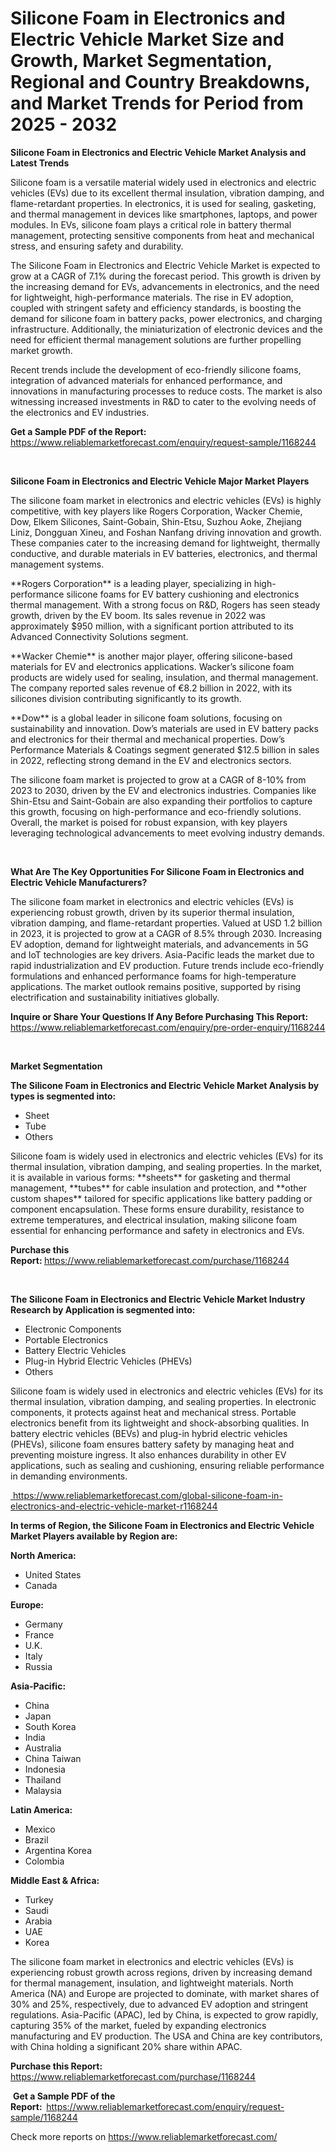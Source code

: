 <p><h1>Silicone Foam in Electronics and Electric Vehicle Market Size and Growth, Market Segmentation, Regional and Country Breakdowns, and Market Trends for Period from 2025 -  2032</h1></p><p><strong>Silicone Foam in Electronics and Electric Vehicle Market Analysis and Latest Trends</strong></p>
<p><p>Silicone foam is a versatile material widely used in electronics and electric vehicles (EVs) due to its excellent thermal insulation, vibration damping, and flame-retardant properties. In electronics, it is used for sealing, gasketing, and thermal management in devices like smartphones, laptops, and power modules. In EVs, silicone foam plays a critical role in battery thermal management, protecting sensitive components from heat and mechanical stress, and ensuring safety and durability.</p><p>The Silicone Foam in Electronics and Electric Vehicle Market is expected to grow at a CAGR of 7.1% during the forecast period. This growth is driven by the increasing demand for EVs, advancements in electronics, and the need for lightweight, high-performance materials. The rise in EV adoption, coupled with stringent safety and efficiency standards, is boosting the demand for silicone foam in battery packs, power electronics, and charging infrastructure. Additionally, the miniaturization of electronic devices and the need for efficient thermal management solutions are further propelling market growth.</p><p>Recent trends include the development of eco-friendly silicone foams, integration of advanced materials for enhanced performance, and innovations in manufacturing processes to reduce costs. The market is also witnessing increased investments in R&D to cater to the evolving needs of the electronics and EV industries.</p></p>
<p><strong>Get a Sample PDF of the Report:&nbsp;</strong> <a href="https://www.reliablemarketforecast.com/enquiry/request-sample/1168244?utm_campaign=1134&utm_medium=2&utm_source=Github&utm_content=ia&utm_term=20012025&utm_id=silicone-foam-in-electronics-and-electric-vehicle">https://www.reliablemarketforecast.com/enquiry/request-sample/1168244</a></p>
<p>&nbsp;</p>
<p><strong>Silicone Foam in Electronics and Electric Vehicle Major Market Players</strong></p>
<p><p>The silicone foam market in electronics and electric vehicles (EVs) is highly competitive, with key players like Rogers Corporation, Wacker Chemie, Dow, Elkem Silicones, Saint-Gobain, Shin-Etsu, Suzhou Aoke, Zhejiang Liniz, Dongguan Xineu, and Foshan Nanfang driving innovation and growth. These companies cater to the increasing demand for lightweight, thermally conductive, and durable materials in EV batteries, electronics, and thermal management systems.</p><p>**Rogers Corporation** is a leading player, specializing in high-performance silicone foams for EV battery cushioning and electronics thermal management. With a strong focus on R&D, Rogers has seen steady growth, driven by the EV boom. Its sales revenue in 2022 was approximately $950 million, with a significant portion attributed to its Advanced Connectivity Solutions segment.</p><p>**Wacker Chemie** is another major player, offering silicone-based materials for EV and electronics applications. Wacker’s silicone foam products are widely used for sealing, insulation, and thermal management. The company reported sales revenue of €8.2 billion in 2022, with its silicones division contributing significantly to its growth.</p><p>**Dow** is a global leader in silicone foam solutions, focusing on sustainability and innovation. Dow’s materials are used in EV battery packs and electronics for their thermal and mechanical properties. Dow’s Performance Materials & Coatings segment generated $12.5 billion in sales in 2022, reflecting strong demand in the EV and electronics sectors.</p><p>The silicone foam market is projected to grow at a CAGR of 8-10% from 2023 to 2030, driven by the EV and electronics industries. Companies like Shin-Etsu and Saint-Gobain are also expanding their portfolios to capture this growth, focusing on high-performance and eco-friendly solutions. Overall, the market is poised for robust expansion, with key players leveraging technological advancements to meet evolving industry demands.</p></p>
<p>&nbsp;</p>
<p><strong>What Are The Key Opportunities For Silicone Foam in Electronics and Electric Vehicle Manufacturers?</strong></p>
<p><p>The silicone foam market in electronics and electric vehicles (EVs) is experiencing robust growth, driven by its superior thermal insulation, vibration damping, and flame-retardant properties. Valued at USD 1.2 billion in 2023, it is projected to grow at a CAGR of 8.5% through 2030. Increasing EV adoption, demand for lightweight materials, and advancements in 5G and IoT technologies are key drivers. Asia-Pacific leads the market due to rapid industrialization and EV production. Future trends include eco-friendly formulations and enhanced performance foams for high-temperature applications. The market outlook remains positive, supported by rising electrification and sustainability initiatives globally.</p></p>
<p><strong>Inquire or Share Your Questions If Any Before Purchasing This Report:</strong> <a href="https://www.reliablemarketforecast.com/enquiry/pre-order-enquiry/1168244?utm_campaign=1134&utm_medium=2&utm_source=Github&utm_content=ia&utm_term=20012025&utm_id=silicone-foam-in-electronics-and-electric-vehicle">https://www.reliablemarketforecast.com/enquiry/pre-order-enquiry/1168244</a></p>
<p>&nbsp;</p>
<p><strong>Market Segmentation</strong></p>
<p><strong>The Silicone Foam in Electronics and Electric Vehicle Market Analysis by types is segmented into:</strong></p>
<p><ul><li>Sheet</li><li>Tube</li><li>Others</li></ul></p>
<p><p>Silicone foam is widely used in electronics and electric vehicles (EVs) for its thermal insulation, vibration damping, and sealing properties. In the market, it is available in various forms: **sheets** for gasketing and thermal management, **tubes** for cable insulation and protection, and **other custom shapes** tailored for specific applications like battery padding or component encapsulation. These forms ensure durability, resistance to extreme temperatures, and electrical insulation, making silicone foam essential for enhancing performance and safety in electronics and EVs.</p></p>
<p><strong>Purchase this Report:&nbsp;</strong><a href="https://www.reliablemarketforecast.com/purchase/1168244?utm_campaign=1134&utm_medium=2&utm_source=Github&utm_content=ia&utm_term=20012025&utm_id=silicone-foam-in-electronics-and-electric-vehicle">https://www.reliablemarketforecast.com/purchase/1168244</a></p>
<p>&nbsp;</p>
<p><strong>The Silicone Foam in Electronics and Electric Vehicle Market Industry Research by Application is segmented into:</strong></p>
<p><ul><li>Electronic Components</li><li>Portable Electronics</li><li>Battery Electric Vehicles</li><li>Plug-in Hybrid Electric Vehicles (PHEVs)</li><li>Others</li></ul></p>
<p><p>Silicone foam is widely used in electronics and electric vehicles (EVs) for its thermal insulation, vibration damping, and sealing properties. In electronic components, it protects against heat and mechanical stress. Portable electronics benefit from its lightweight and shock-absorbing qualities. In battery electric vehicles (BEVs) and plug-in hybrid electric vehicles (PHEVs), silicone foam ensures battery safety by managing heat and preventing moisture ingress. It also enhances durability in other EV applications, such as sealing and cushioning, ensuring reliable performance in demanding environments.</p></p>
<p><a href="https://www.reliablemarketforecast.com/global-silicone-foam-in-electronics-and-electric-vehicle-market-r1168244?utm_campaign=1134&utm_medium=2&utm_source=Github&utm_content=ia&utm_term=20012025&utm_id=silicone-foam-in-electronics-and-electric-vehicle">&nbsp;https://www.reliablemarketforecast.com/global-silicone-foam-in-electronics-and-electric-vehicle-market-r1168244</a></p>
<p><strong>In terms of Region, the Silicone Foam in Electronics and Electric Vehicle Market Players available by Region are:</strong></p>
<p>
    <p> <strong> North America: </strong>
        <ul>
            <li>United States</li>
            <li>Canada</li>
        </ul>
        </p> 
    <p> <strong> Europe: </strong>
        <ul>
            <li>Germany</li>
            <li>France</li>
            <li>U.K.</li>
            <li>Italy</li>
            <li>Russia</li>
        </ul>
        </p> 
    <p> <strong> Asia-Pacific: </strong>
        <ul>
            <li>China</li>
            <li>Japan</li>
            <li>South Korea</li>
            <li>India</li>
            <li>Australia</li>
            <li>China Taiwan</li>
            <li>Indonesia</li>
            <li>Thailand</li>
            <li>Malaysia</li>
        </ul>
        </p> 
    <p> <strong> Latin America: </strong>
        <ul>
            <li>Mexico</li>
            <li>Brazil</li>
            <li>Argentina Korea</li>
            <li>Colombia</li>
        </ul>
        </p> 
    <p> <strong> Middle East & Africa: </strong>
        <ul>
            <li>Turkey</li>
            <li>Saudi</li>
            <li>Arabia</li>
            <li>UAE</li>
            <li>Korea</li>
        </ul>
    </p>
    </p>
<p><p>The silicone foam market in electronics and electric vehicles (EVs) is experiencing robust growth across regions, driven by increasing demand for thermal management, insulation, and lightweight materials. North America (NA) and Europe are projected to dominate, with market shares of 30% and 25%, respectively, due to advanced EV adoption and stringent regulations. Asia-Pacific (APAC), led by China, is expected to grow rapidly, capturing 35% of the market, fueled by expanding electronics manufacturing and EV production. The USA and China are key contributors, with China holding a significant 20% share within APAC.</p></p>
<p><strong>Purchase this Report: </strong><a href="https://www.reliablemarketforecast.com/purchase/1168244?utm_campaign=1134&utm_medium=2&utm_source=Github&utm_content=ia&utm_term=20012025&utm_id=silicone-foam-in-electronics-and-electric-vehicle">https://www.reliablemarketforecast.com/purchase/1168244</a></p>
<p>&nbsp;<strong>Get a Sample PDF of the Report:&nbsp;&nbsp;</strong><a href="https://www.reliablemarketforecast.com/enquiry/request-sample/1168244?utm_campaign=1134&utm_medium=2&utm_source=Github&utm_content=ia&utm_term=20012025&utm_id=silicone-foam-in-electronics-and-electric-vehicle">https://www.reliablemarketforecast.com/enquiry/request-sample/1168244</a></p>
<p><strong></strong></p>
<p>Check more reports on <a href="https://www.reliablemarketforecast.com/?utm_campaign=1134&utm_medium=2&utm_source=Github&utm_content=ia&utm_term=20012025&utm_id=silicone-foam-in-electronics-and-electric-vehicle">https://www.reliablemarketforecast.com/</a></p>